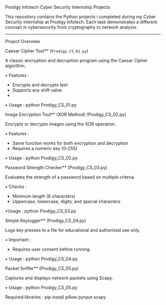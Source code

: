 Prodigy Infotech Cyber Security Internship Projects

This repository contains the Python projects i completed during my Cyber Security Internship at Prodigy Infotech. 
Each task demonstrates a different concept in cybersecurity from cryptography to network analysis.

---

 Project Overview

Caesar Cipher Tool** (`Prodigy_CS_01.py`)

A classic encryption and decryption program using the Caesar Cipher algorithm.

• Features :
  - Encrypts and decrypts text
  - Supports any shift value
  - 
• Usage :
  python Prodigy_CS_01.py


 Image Encryption Tool** (XOR Method) (Prodigy_CS_02.py)

Encrypts or decrypts images using the XOR operation.

• Features :
- Same function works for both encryption and decryption
- Requires a numeric key (0–255)

• Usage :
python Prodigy_CS_02.py


Password Strength Checker** (Prodigy_CS_03.py)

Evaluates the strength of a password based on multiple criteria.

• Checks :
- Minimum length (8 characters)
- Uppercase, lowercase, digits, and special characters

•Usage :
python Prodigy_CS_03.py


Simple Keylogger** (Prodigy_CS_04.py)

Logs key presses to a file for educational and authorized use only.

• Important :
- Requires user consent before running.

• Usage :
python Prodigy_CS_04.py


Packet Sniffer** (Prodigy_CS_05.py)

Captures and displays network packets using Scapy.

• Usage :
python Prodigy_CS_05.py


Required libraries : pip install pillow pynput scapy

